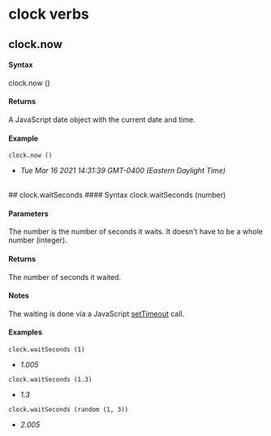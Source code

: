 
# clock verbs
## clock.now
#### Syntax
clock.now ()

#### Returns
A JavaScript date object with the current date and time. 

#### Example
`clock.now ()`

- *Tue Mar 16 2021 14:31:39 GMT-0400 (Eastern Daylight Time)*

<br/>
## clock.waitSeconds
#### Syntax
clock.waitSeconds (number)

#### Parameters
The number is the number of seconds it waits. It doesn't have to be a whole number (integer). 

#### Returns
The number of seconds it waited. 

#### Notes
The waiting is done via a JavaScript <a href="https://www.w3schools.com/jsref/met_win_settimeout.asp">setTimeout</a> call. 

#### Examples
`clock.waitSeconds (1)`

- *1.005*

`clock.waitSeconds (1.3)`

- *1.3*

`clock.waitSeconds (random (1, 3))`

- *2.005*

<br/>
